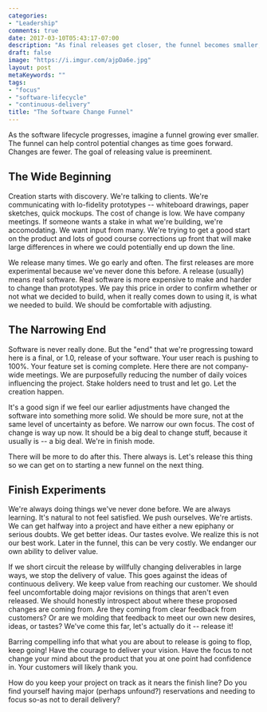 ```yaml
---
categories:
- "Leadership"
comments: true
date: 2017-03-10T05:43:17-07:00
description: "As final releases get closer, the funnel becomes smaller, changes should be less likely."
draft: false
image: "https://i.imgur.com/ajpDa6e.jpg"
layout: post
metaKeywords: ""
tags:
- "focus"
- "software-lifecycle"
- "continuous-delivery"
title: "The Software Change Funnel"
---
```


As the software lifecycle progresses, imagine a funnel growing ever smaller.  The funnel can help control potential changes as time goes forward.  Changes are fewer.  The goal of releasing value is preeminent.

<!--more-->

## The Wide Beginning

Creation starts with discovery.  We're talking to clients.  We're communicating with lo-fidelity prototypes -- whiteboard drawings, paper sketches, quick mockups.  The cost of change is low.  We have company meetings.  If someone wants a stake in what we're building, we're accomodating.  We want input from many.  We're trying to get a good start on the product and lots of good course corrections up front that will make large differences in where we could potentially end up down the line.

We release many times.  We go early and often.  The first releases are more experimental because we've never done this before.  A release (usually) means real software.  Real software is more expensive to make and harder to change than prototypes.  We pay this price in order to confirm whether or not what we decided to build, when it really comes down to using it, is what we needed to build.  We should be comfortable with adjusting.

## The Narrowing End

Software is never really done.  But the "end" that we're progressing toward here is a final, or 1.0, release of your software.  Your user reach is pushing to 100%.  Your feature set is coming complete.  Here there are not company-wide meetings.  We are purposefully reducing the number of daily voices influencing the project.  Stake holders need to trust and let go.  Let the creation happen.

It's a good sign if we feel our earlier adjustments have changed the software into something more solid.  We should be more sure, not at the same level of uncertainty as before.  We narrow our own focus.  The cost of change is way up now.  It should be a big deal to change stuff, because it usually is -- a big deal.  We're in finish mode.

There will be more to do after this.  There always is.  Let's release this thing so we can get on to starting a new funnel on the next thing.

## Finish Experiments

We're always doing things we've never done before.  We are always learning.  It's natural to not feel satisfied.  We push ourselves.  We're artists.  We can get halfway into a project and have either a new epiphany or serious doubts.  We get better ideas.  Our tastes evolve.  We realize this is not our best work.  Later in the funnel, this can be very costly.  We endanger our own ability to deliver value. 

If we short circuit the release by willfully changing deliverables in large ways, we stop the delivery of value.  This goes against the ideas of continuous delivery.  We keep value from reaching our customer.  We should feel uncomfortable doing major revisions on things that aren't even released.  We should honestly introspect about where these proposed changes are coming from.  Are they coming from clear feedback from customers?  Or are we molding that feedback to meet our own new desires, ideas, or tastes?  We've come this far, let's actually do it -- release it!

Barring compelling info that what you are about to release is going to flop, keep going!  Have the courage to deliver your vision.  Have the focus to not change your mind about the product that you at one point had confidence in.  Your customers will likely thank you.

How do you keep your project on track as it nears the finish line?  Do you find yourself having major (perhaps unfound?) reservations and needing to focus so-as not to derail delivery?
